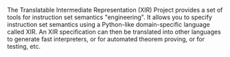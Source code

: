 The Translatable Intermediate Representation (XIR) Project provides a set of tools for instruction set semantics "engineering". It allows you to specify instruction set semantics using a Python-like domain-specific language called XIR. An XIR specification can then be translated into other languages to generate fast interpreters, or for automated theorem proving, or for testing, etc.


